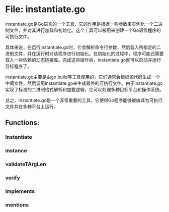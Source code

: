 # File: instantiate.go

instantiate.go是Go语言的一个工具，它的作用是根据一些参数来实例化一个二进制文件，并对其进行加载和初始化。这个工具可以被用来创建一个Go语言程序的可执行文件。

具体来说，在运行instantiate.go时，它会解析命令行参数，然后载入所指定的二进制文件，并在运行时对该程序进行初始化。在初始化的过程中，程序可能还需要载入一些依赖的动态链接库。完成这些操作后，instantiate.go就可以启动并运行目标程序了。

instantiate.go主要是由go build等工具使用的，它们通常会根据源代码生成一个中间文件，然后调用instantiate.go来生成最终的可执行文件。由于instantiate.go实现了标准的二进制格式解析和加载逻辑，它可以处理多种目标平台和操作系统。

总之，instantiate.go是一个非常重要的工具，它使得Go程序能够被编译为可执行文件并在多种平台上运行。

## Functions:

### Instantiate





### instance





### validateTArgLen





### verify





### implements





### mentions





